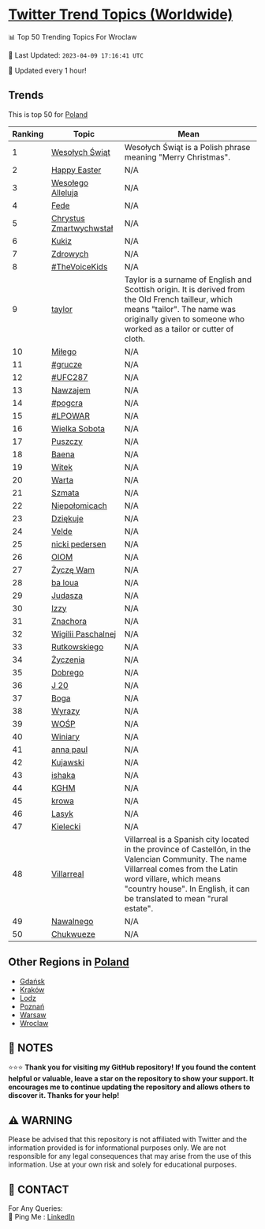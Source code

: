 [Twitter Trend Topics (Worldwide)](https://github.com/ErcinDedeoglu/Twitter-Trend-Topics)
==========


📊 Top 50 Trending Topics For Wroclaw

📆 Last Updated: `2023-04-09 17:16:41 UTC`

🔧 Updated every 1 hour!


## Trends

This is top 50 for [Poland](</Poland>)

| Ranking | Topic | Mean |
| ------- | ------------ | ------------ |
| 1 | [Wesołych Świąt](http://twitter.com/search?q=Weso%c5%82ych+%c5%9awi%c4%85t) | Wesołych Świąt is a Polish phrase meaning "Merry Christmas". |
| 2 | [Happy Easter](http://twitter.com/search?q=Happy+Easter) | N/A |
| 3 | [Wesołego Alleluja](http://twitter.com/search?q=Weso%c5%82ego+Alleluja) | N/A |
| 4 | [Fede](http://twitter.com/search?q=Fede) | N/A |
| 5 | [Chrystus Zmartwychwstał](http://twitter.com/search?q=Chrystus+Zmartwychwsta%c5%82) | N/A |
| 6 | [Kukiz](http://twitter.com/search?q=Kukiz) | N/A |
| 7 | [Zdrowych](http://twitter.com/search?q=Zdrowych) | N/A |
| 8 | [#TheVoiceKids](http://twitter.com/search?q=%23TheVoiceKids) | N/A |
| 9 | [taylor](http://twitter.com/search?q=taylor) | Taylor is a surname of English and Scottish origin. It is derived from the Old French tailleur, which means "tailor". The name was originally given to someone who worked as a tailor or cutter of cloth. |
| 10 | [Miłego](http://twitter.com/search?q=Mi%c5%82ego) | N/A |
| 11 | [#grucze](http://twitter.com/search?q=%23grucze) | N/A |
| 12 | [#UFC287](http://twitter.com/search?q=%23UFC287) | N/A |
| 13 | [Nawzajem](http://twitter.com/search?q=Nawzajem) | N/A |
| 14 | [#pogcra](http://twitter.com/search?q=%23pogcra) | N/A |
| 15 | [#LPOWAR](http://twitter.com/search?q=%23LPOWAR) | N/A |
| 16 | [Wielka Sobota](http://twitter.com/search?q=Wielka+Sobota) | N/A |
| 17 | [Puszczy](http://twitter.com/search?q=Puszczy) | N/A |
| 18 | [Baena](http://twitter.com/search?q=Baena) | N/A |
| 19 | [Witek](http://twitter.com/search?q=Witek) | N/A |
| 20 | [Warta](http://twitter.com/search?q=Warta) | N/A |
| 21 | [Szmata](http://twitter.com/search?q=Szmata) | N/A |
| 22 | [Niepołomicach](http://twitter.com/search?q=Niepo%c5%82omicach) | N/A |
| 23 | [Dziękuje](http://twitter.com/search?q=Dzi%c4%99kuje) | N/A |
| 24 | [Velde](http://twitter.com/search?q=Velde) | N/A |
| 25 | [nicki pedersen](http://twitter.com/search?q=nicki+pedersen) | N/A |
| 26 | [OIOM](http://twitter.com/search?q=OIOM) | N/A |
| 27 | [Życzę Wam](http://twitter.com/search?q=%c5%bbycz%c4%99+Wam) | N/A |
| 28 | [ba loua](http://twitter.com/search?q=ba+loua) | N/A |
| 29 | [Judasza](http://twitter.com/search?q=Judasza) | N/A |
| 30 | [Izzy](http://twitter.com/search?q=Izzy) | N/A |
| 31 | [Znachora](http://twitter.com/search?q=Znachora) | N/A |
| 32 | [Wigilii Paschalnej](http://twitter.com/search?q=Wigilii+Paschalnej) | N/A |
| 33 | [Rutkowskiego](http://twitter.com/search?q=Rutkowskiego) | N/A |
| 34 | [Życzenia](http://twitter.com/search?q=%c5%bbyczenia) | N/A |
| 35 | [Dobrego](http://twitter.com/search?q=Dobrego) | N/A |
| 36 | [J 20](http://twitter.com/search?q=J+20) | N/A |
| 37 | [Boga](http://twitter.com/search?q=Boga) | N/A |
| 38 | [Wyrazy](http://twitter.com/search?q=Wyrazy) | N/A |
| 39 | [WOŚP](http://twitter.com/search?q=WO%c5%9aP) | N/A |
| 40 | [Winiary](http://twitter.com/search?q=Winiary) | N/A |
| 41 | [anna paul](http://twitter.com/search?q=anna+paul) | N/A |
| 42 | [Kujawski](http://twitter.com/search?q=Kujawski) | N/A |
| 43 | [ishaka](http://twitter.com/search?q=ishaka) | N/A |
| 44 | [KGHM](http://twitter.com/search?q=KGHM) | N/A |
| 45 | [krowa](http://twitter.com/search?q=krowa) | N/A |
| 46 | [Lasyk](http://twitter.com/search?q=Lasyk) | N/A |
| 47 | [Kielecki](http://twitter.com/search?q=Kielecki) | N/A |
| 48 | [Villarreal](http://twitter.com/search?q=Villarreal) | Villarreal is a Spanish city located in the province of Castellón, in the Valencian Community. The name Villarreal comes from the Latin word villare, which means "country house". In English, it can be translated to mean "rural estate". |
| 49 | [Nawalnego](http://twitter.com/search?q=Nawalnego) | N/A |
| 50 | [Chukwueze](http://twitter.com/search?q=Chukwueze) | N/A |



## Other Regions in [Poland](</Poland>)

* [Gdańsk](</Poland/Gdańsk.md>)
* [Kraków](</Poland/Kraków.md>)
* [Lodz](</Poland/Lodz.md>)
* [Poznań](</Poland/Poznań.md>)
* [Warsaw](</Poland/Warsaw.md>)
* [Wroclaw](</Poland/Wroclaw.md>)



## 📝 NOTES

⭐⭐⭐ **Thank you for visiting my GitHub repository! If you found the content helpful or valuable, leave a star on the repository to show your support. It encourages me to continue updating the repository and allows others to discover it. Thanks for your help!**


## ⚠️ WARNING

Please be advised that this repository is not affiliated with Twitter and the information provided is for informational purposes only. We are not responsible for any legal consequences that may arise from the use of this information. Use at your own risk and solely for educational purposes.


## 📨 CONTACT

 For Any Queries:  
            🏓 Ping Me : [LinkedIn](https://www.linkedin.com/in/ercindedeoglu/)
